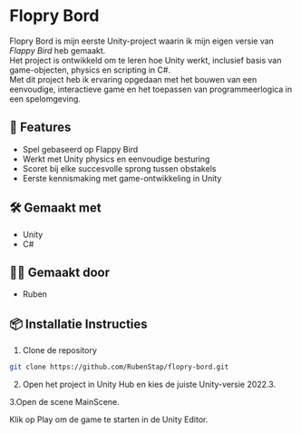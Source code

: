 # Flopry Bord

Flopry Bord is mijn eerste Unity-project waarin ik mijn eigen versie van *Flappy Bird* heb gemaakt.  
Het project is ontwikkeld om te leren hoe Unity werkt, inclusief basis van game-objecten, physics en scripting in C#.  
Met dit project heb ik ervaring opgedaan met het bouwen van een eenvoudige, interactieve game en het toepassen van programmeerlogica in een spelomgeving.

## 🚀 Features
- Spel gebaseerd op Flappy Bird  
- Werkt met Unity physics en eenvoudige besturing  
- Scoret bij elke succesvolle sprong tussen obstakels  
- Eerste kennismaking met game-ontwikkeling in Unity  

## 🛠️ Gemaakt met
* Unity  
* C#  

## 👨‍💻 Gemaakt door
* Ruben  

## 📦 Installatie Instructies

1. Clone de repository  
```bash
git clone https://github.com/RubenStap/flopry-bord.git
```
2. Open het project in Unity Hub en kies de juiste Unity-versie 2022.3.

3.Open de scene MainScene.

Klik op Play om de game te starten in de Unity Editor.

